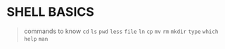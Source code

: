 # SHELL BASICS

> commands to know
`cd`
`ls`
`pwd`
`less`
`file`
`ln`
`cp`
`mv`
`rm`
`mkdir`
`type`
`which`
`help`
`man`
